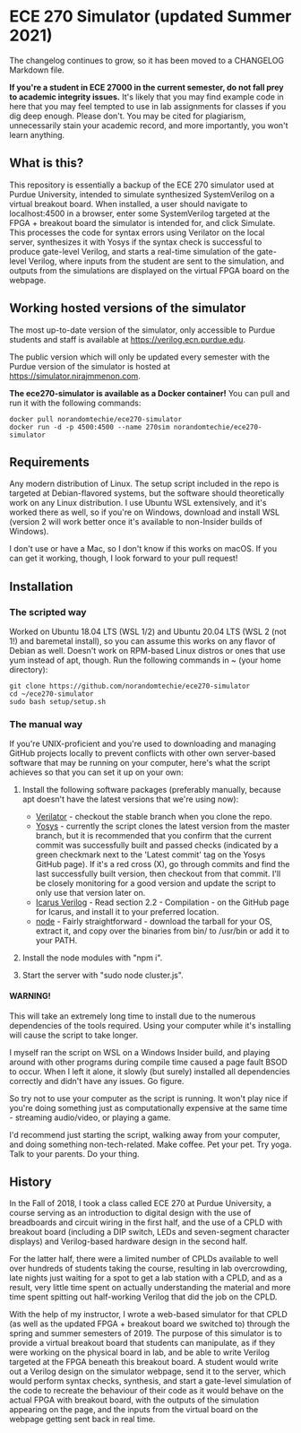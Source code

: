 # ECE 270 Simulator (updated Summer 2021)

The changelog continues to grow, so it has been moved to a CHANGELOG Markdown file.  

**If you're a student in ECE 27000 in the current semester, do not fall prey to academic integrity issues.**  It's likely that you may find example code in here that you may feel tempted to use in lab assignments for classes if you dig deep enough.  Please don't.  You may be cited for plagiarism, unnecessarily stain your academic record, and more importantly, you won't learn anything.

## What is this?
This repository is essentially a backup of the ECE 270 simulator used at Purdue University, intended to simulate synthesized SystemVerilog on a virtual breakout board.  When installed, a user should navigate to localhost:4500 in a browser, enter some SystemVerilog targeted at the FPGA + breakout board the simulator is intended for, and click Simulate.  This processes the code for syntax errors using Verilator on the local server, synthesizes it with Yosys if the syntax check is successful to produce gate-level Verilog, and starts a real-time simulation of the gate-level Verilog, where inputs from the student are sent to the simulation, and outputs from the simulations are displayed on the virtual FPGA board on the webpage.

## Working hosted versions of the simulator
The most up-to-date version of the simulator, only accessible to Purdue students and staff is available at https://verilog.ecn.purdue.edu.

The public version which will only be updated every semester with the Purdue version of the simulator is hosted at https://simulator.nirajmmenon.com.

**The ece270-simulator is available as a Docker container!**  You can pull and run it with the following commands:
```
docker pull norandomtechie/ece270-simulator
docker run -d -p 4500:4500 --name 270sim norandomtechie/ece270-simulator
```

## Requirements
Any modern distribution of Linux.  The setup script included in the repo is targeted at Debian-flavored systems, but the software should theoretically work on any Linux distribution.  I use Ubuntu WSL extensively, and it's worked there as well, so if you're on Windows, download and install WSL (version 2 will work better once it's available to non-Insider builds of Windows).

I don't use or have a Mac, so I don't know if this works on macOS.  If you can get it working, though, I look forward to your pull request!

## Installation
### The scripted way
Worked on Ubuntu 18.04 LTS (WSL 1/2) and Ubuntu 20.04 LTS (WSL 2 (not 1!) and baremetal install), so you can assume this works on any flavor of Debian as well.  Doesn't work on RPM-based Linux distros or ones that use yum instead of apt, though.  Run the following commands in ~ (your home directory):

```
git clone https://github.com/norandomtechie/ece270-simulator
cd ~/ece270-simulator
sudo bash setup/setup.sh
```

### The manual way
If you're UNIX-proficient and you're used to downloading and managing GitHub projects locally to prevent conflicts with other own server-based software that may be running on your computer, here's what the script achieves so that you can set it up on your own:  
  
1. Install the following software packages (preferably manually, because apt doesn't have the latest versions that we're using now):
    - [Verilator](https://github.com/verilator/verilator) - checkout the stable branch when you clone the repo.
    - [Yosys](https://github.com/YosysHQ/yosys) - currently the script clones the latest version from the master branch, but it is recommended that you confirm that the current commit was successfully built and passed checks (indicated by a green checkmark next to the 'Latest commit' tag on the Yosys GitHub page).  If it's a red cross (X), go through commits and find the last successfully built version, then checkout from that commit.  I'll be closely monitoring for a good version and update the script to only use that version later on.
    - [Icarus Verilog](https://github.com/steveicarus/iverilog) - Read section 2.2 - Compilation - on the GitHub page for Icarus, and install it to your preferred location.
    - [node](https://nodejs.org/en/download) - Fairly straightforward - download the tarball for your OS, extract it, and copy over the binaries from bin/ to /usr/bin or add it to your PATH.

2. Install the node modules with "npm i".  

3. Start the server with "sudo node cluster.js".  

#### WARNING!
This will take an extremely long time to install due to the numerous dependencies of the tools required.  Using your computer while it's installing will cause the script to take longer.  

I myself ran the script on WSL on a Windows Insider build, and playing around with other programs during compile time caused a page fault BSOD to occur.  When I left it alone, it slowly (but surely) installed all dependencies correctly and didn't have any issues.  Go figure.

So try not to use your computer as the script is running.  It won't play nice if you're doing something just as computationally expensive at the same time - streaming audio/video, or playing a game.  

I'd recommend just starting the script, walking away from your computer, and doing something non-tech-related.  Make coffee.  Pet your pet.  Try yoga.  Talk to your parents.  Do your thing.

## History
In the Fall of 2018, I took a class called ECE 270 at Purdue University, a course serving as an introduction to digital design with the use of breadboards and circuit wiring in the first half, and the use of a CPLD with breakout board (including a DIP switch, LEDs and seven-segment character displays) and Verilog-based hardware design in the second half.  

For the latter half, there were a limited number of CPLDs available to well over hundreds of students taking the course, resulting in lab overcrowding, late nights just waiting for a spot to get a lab station with a CPLD, and as a result, very little time spent on actually understanding the material and more time spent spitting out half-working Verilog that did the job on the CPLD.

With the help of my instructor, I wrote a web-based simulator for that CPLD (as well as the updated FPGA + breakout board we switched to) through the spring and summer semesters of 2019.  The purpose of this simulator is to provide a virtual breakout board that students can manipulate, as if they were working on the physical board in lab, and be able to write Verilog targeted at the FPGA beneath this breakout board.  A student would write out a Verilog design on the simulator webpage, send it to the server, which would perform syntax checks, synthesis, and start a gate-level simulation of the code to recreate the behaviour of their code as it would behave on the actual FPGA with breakout board, with the outputs of the simulation appearing on the page, and the inputs from the virtual board on the webpage getting sent back in real time.